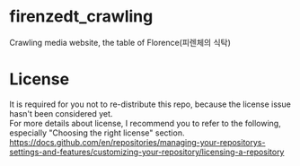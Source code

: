 # firenzedt_crawling
Crawling media website, the table of Florence(피렌체의 식탁)
# License
It is required for you not to re-distribute this repo, because the license issue hasn't been considered yet.  
For more details about license, I recommend you to refer to the following, especially "Choosing the right license" section.  
https://docs.github.com/en/repositories/managing-your-repositorys-settings-and-features/customizing-your-repository/licensing-a-repository
